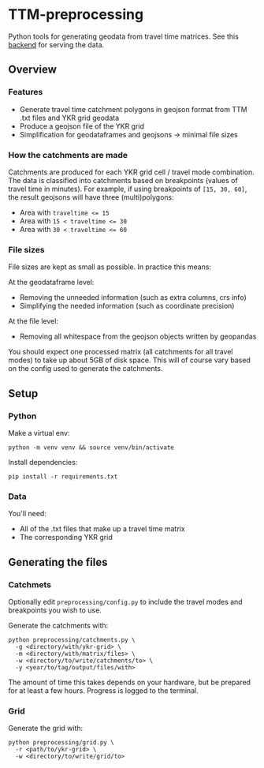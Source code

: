 # TTM-preprocessing
Python tools for generating geodata from travel time matrices.
See this [backend](https://github.com/DigitalGeographyLab/travel-time-matrix-visualisation-backend)
for serving the data.

## Overview
### Features
- Generate travel time catchment polygons in geojson format
from TTM .txt files and YKR grid geodata
- Produce a geojson file of the YKR grid
- Simplification for geodataframes and geojsons -> minimal file sizes

### How the catchments are made
Catchments are produced for each YKR grid cell / travel mode combination.
The data is classified into catchments based on breakpoints
(values of travel time in minutes).
For example, if using breakpoints of `[15, 30, 60]`,
the result geojsons will have three (multi)polygons:
- Area with `traveltime <= 15`
- Area with `15 < traveltime <= 30`
- Area with `30 < traveltime <= 60`

### File sizes
File sizes are kept as small as possible. In practice this means:

At the geodataframe level:
- Removing the unneeded information (such as extra columns, crs info)
- Simplifying the needed information (such as coordinate precision)

At the file level:
- Removing all whitespace from the geojson objects written by geopandas

You should expect one processed matrix (all catchments for all travel modes)
to take up about 5GB of disk space.
This will of course vary based on the config used to generate the catchments.

## Setup
### Python
Make a virtual env:
```console
python -m venv venv && source venv/bin/activate
```
Install dependencies:
```console
pip install -r requirements.txt
```

### Data
You'll need:
- All of the .txt files that make up a travel time matrix
- The corresponding YKR grid

## Generating the files
### Catchmets
Optionally edit `preprocessing/config.py`
to include the travel modes and breakpoints you wish to use.

Generate the catchments with:
```console
python preprocessing/catchments.py \
  -g <directory/with/ykr-grid> \
  -m <directory/with/matrix/files> \
  -w <directory/to/write/catchments/to> \
  -y <year/to/tag/output/files/with>
```
The amount of time this takes depends on your hardware,
but be prepared for at least a few hours.
Progress is logged to the terminal.

### Grid
Generate the grid with:
```console
python preprocessing/grid.py \
  -r <path/to/ykr-grid> \
  -w <directory/to/write/grid/to>
```